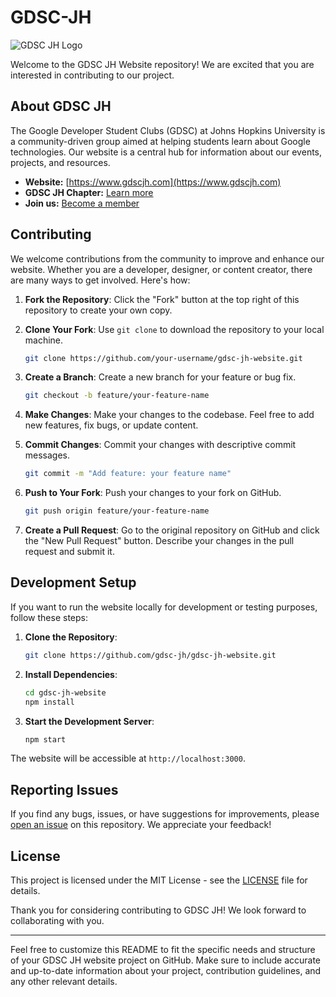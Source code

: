 # GDSC-JH



![GDSC JH Logo]()


Welcome to the GDSC JH Website repository! We are excited that you are interested in contributing to our project.

## About GDSC JH

The Google Developer Student Clubs (GDSC) at Johns Hopkins University is a community-driven group aimed at helping students learn about Google technologies. Our website is a central hub for information about our events, projects, and resources.

- **Website:** [https://www.gdscjh.com](https://www.gdscjh.com)
- **GDSC JH Chapter:** [Learn more](https://gdsc.community.dev/johns-hopkins-university/)
- **Join us:** [Become a member](https://gdsc.community.dev/johns-hopkins-university/join/)

## Contributing

We welcome contributions from the community to improve and enhance our website. Whether you are a developer, designer, or content creator, there are many ways to get involved. Here's how:

1. **Fork the Repository**: Click the "Fork" button at the top right of this repository to create your own copy.

2. **Clone Your Fork**: Use `git clone` to download the repository to your local machine.

   ```bash
   git clone https://github.com/your-username/gdsc-jh-website.git
   ```

3. **Create a Branch**: Create a new branch for your feature or bug fix.

   ```bash
   git checkout -b feature/your-feature-name
   ```

4. **Make Changes**: Make your changes to the codebase. Feel free to add new features, fix bugs, or update content.

5. **Commit Changes**: Commit your changes with descriptive commit messages.

   ```bash
   git commit -m "Add feature: your feature name"
   ```

6. **Push to Your Fork**: Push your changes to your fork on GitHub.

   ```bash
   git push origin feature/your-feature-name
   ```

7. **Create a Pull Request**: Go to the original repository on GitHub and click the "New Pull Request" button. Describe your changes in the pull request and submit it.

## Development Setup

If you want to run the website locally for development or testing purposes, follow these steps:

1. **Clone the Repository**:

   ```bash
   git clone https://github.com/gdsc-jh/gdsc-jh-website.git
   ```

2. **Install Dependencies**:

   ```bash
   cd gdsc-jh-website
   npm install
   ```

3. **Start the Development Server**:

   ```bash
   npm start
   ```

The website will be accessible at `http://localhost:3000`.

## Reporting Issues

If you find any bugs, issues, or have suggestions for improvements, please [open an issue](https://github.com/gdsc-jh/gdsc-jh-website/issues) on this repository. We appreciate your feedback!

## License

This project is licensed under the MIT License - see the [LICENSE](LICENSE) file for details.

Thank you for considering contributing to GDSC JH! We look forward to collaborating with you.

---

Feel free to customize this README to fit the specific needs and structure of your GDSC JH website project on GitHub. Make sure to include accurate and up-to-date information about your project, contribution guidelines, and any other relevant details.
